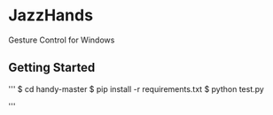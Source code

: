 # JazzHands
Gesture Control for Windows
## Getting Started
'''
$ cd handy-master
$ pip install -r requirements.txt
$ python test.py

'''
